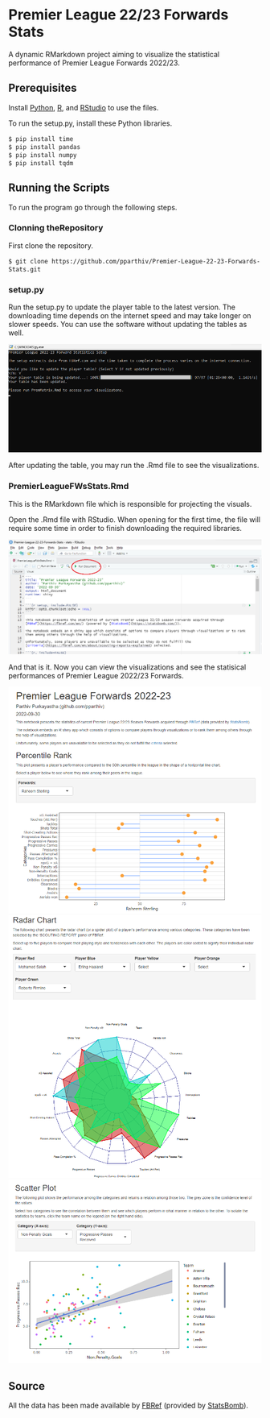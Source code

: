 # Premier League 22/23 Forwards Stats

A dynamic RMarkdown project aiming to visualize the statistical performance of Premier League Forwards 2022/23.

## Prerequisites

Install [Python](https://www.python.org/downloads/), [R](https://cran.r-project.org/bin/windows/base/), and [RStudio](https://www.rstudio.com/products/rstudio/download/) to use the files.

To run the setup.py, install these Python libraries. 

```
$ pip install time
$ pip install pandas
$ pip install numpy
$ pip install tqdm
```
## Running the Scripts

To run the program go through the following steps.

### Clonning theRepository
First clone the repository.
```
$ git clone https://github.com/pparthiv/Premier-League-22-23-Forwards-Stats.git
```

### setup.py
Run the setup.py to update the player table to the latest version. The downloading time depends on the internet speed and may take longer on slower speeds.
You can use the software without updating the tables as well.

![setup.py](./Assets/setup.png)

After updating the table, you may run the .Rmd file to see the visualizations.

### PremierLeagueFWsStats.Rmd
This is the RMarkdown file which is responsible for projecting the visuals.

Open the .Rmd file with RStudio. When opening for the first time, the file will require some time in order to finish downloading the required libraries.

![PremierLeagueFWsStats.Rmd](./Assets/document.png)

And that is it. Now you can view the visualizations and see the statisical performances of Premier League 2022/23 Forwards. 

![PremierLeagueFWsStats_Perc.Rmd](./Assets/final.png)
![PremierLeagueFWsStats_Radar.Rmd](./Assets/final_2.png)
![PremierLeagueFWsStats_Scatter.Rmd](./Assets/final_3.png)

## Source

All the data has been made available by [FBRef](https://fbref.com) (provided by [StatsBomb](https://statsbomb.com/)).
